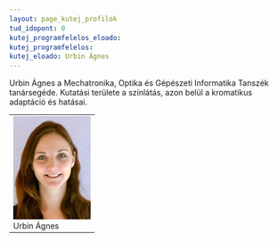 ```yaml
---
layout: page_kutej_profilok
tud_idopont: 0
kutej_programfelelos_eloado: 
kutej_programfelelos: 
kutej_eloado: Urbin Ágnes
---
```



Urbin Ágnes a Mechatronika, Optika és Gépészeti Informatika Tanszék tanársegéde. Kutatási területe a színlátás, azon belül a kromatikus adaptáció és hatásai.

 <table class="picture">
<tr>
<td>

<div class="gallery">
    <img src="images/urbin_agnes.jpg" max-width="250" max-height="200">
  <div class="desc">Urbin Ágnes</div>
</div>

</td>
</tr>
</table>

